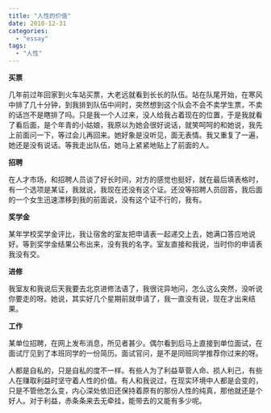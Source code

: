 ```yaml
---
title: "人性的价值"
date: 2010-12-31
categories: 
  - "essay"
tags: 
  - "人性"
---
```


**买票**

几年前过年回家到火车站买票，大老远就看到长长的队伍。站在队尾开始，在寒风中排了几十分钟，到我排到队伍中间时，突然想到这个队会不会不卖学生票，不卖的话岂不是瞎排了吗。只是我一个人过来，没人给我占着现在的位置，于是我就看了看后面，是个年青的小姑娘，我原以为她会很好说话，就笑呵呵的和她说，我先上前面问一下，等过会儿再回来。她好象是没听见，面无表情。我又重复了一遍，她还是没有说话。等我走出队伍，她马上紧紧地贴上了前面的人。

**招聘**

在人才市场，和招聘人员谈了好长时间，对方的感觉也挺好，就在最后填表格时，有一个选项是某证，我就说，我现在还没有这个证。还没等招聘人员回答，我后面的一个女生迅速漂移到我的前面说，没有这个证不行的，我有。

**奖学金**

某年学校奖学金评比，我让宿舍的室友把申请表一起递交上去，她满口答应地说好。等到奖学金结果公布出来，没有我的名字。室友直接和我说，当时你的申请表我没有交。

**进修**

我室友和我说后天我要去北京进修法语了，我很诧异地问，怎么这么突然，没听说你要走的呀。她说，其实好几个星期前就申请了，我一直没有说，现在才出来结果。

**工作**

某单位招聘，在网上发布消息，所见者甚少。偶尔看到后马上直接到单位面试，在面试厅见到了本班同学的一份简历。面试官问，是不是同班同学推荐你过来的呀。

人都是自私的，只是自私的度不一样。有些人为了利益草菅人命、损人利己，有些人在赚取利益时坚守着人性的价值。有人和我说过，在现实环境中人都是会变的，只是不管他怎么变，内心深处依旧还保持着原有的那份人性的纯真，那他就还是个好人。对于利益，赤条条来去无牵挂，能带去的又能有多少呢。

